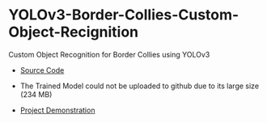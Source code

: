 # YOLOv3-Border-Collies-Custom-Object-Recignition
Custom Object Recognition for Border Collies using YOLOv3

* [Source Code](https://github.com/ChristeenTJose/YOLOv3-Border-Collies-Custom-Object-Recignition/blob/main/BorderCollie.py)

* The Trained Model could not be uploaded to github due to its large size (234 MB)

* [Project Demonstration](https://www.youtube.com/watch?v=ZVwXdDhSGxk)

